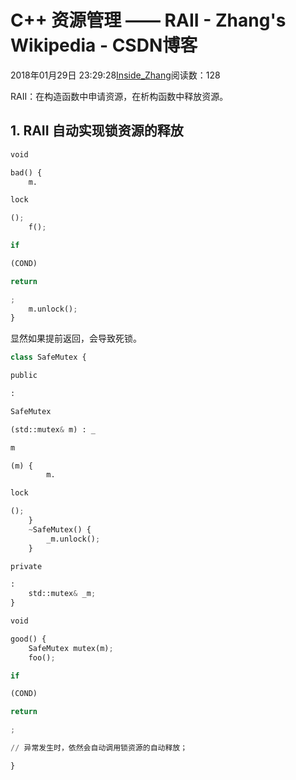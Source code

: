 
# C++ 资源管理 —— RAII - Zhang's Wikipedia - CSDN博客


2018年01月29日 23:29:28[Inside_Zhang](https://me.csdn.net/lanchunhui)阅读数：128


RAII：在构造函数中申请资源，在析构函数中释放资源。
## 1. RAII 自动实现锁资源的释放
```python
void
```
```python
bad() {
    m.
```
```python
lock
```
```python
();
    f();
```
```python
if
```
```python
(COND)
```
```python
return
```
```python
;
    m.unlock();
}
```
显然如果提前返回，会导致死锁。
```python
class SafeMutex {
```
```python
public
```
```python
:
```
```python
SafeMutex
```
```python
(std::mutex& m) : _
```
```python
m
```
```python
(m) {
        m.
```
```python
lock
```
```python
();
    }
    ~SafeMutex() {
        _m.unlock();
    }
```
```python
private
```
```python
:
    std::mutex& _m;
}
```
```python
void
```
```python
good() {
    SafeMutex mutex(m);
    foo();
```
```python
if
```
```python
(COND)
```
```python
return
```
```python
;
```
```python
// 异常发生时，依然会自动调用锁资源的自动释放；
```
```python
}
```

